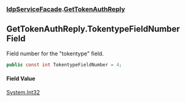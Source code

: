 ### [IdpServiceFacade](../index.md 'IdpServiceFacade').[GetTokenAuthReply](index.md 'IdpServiceFacade\.GetTokenAuthReply')

## GetTokenAuthReply\.TokentypeFieldNumber Field

Field number for the "tokentype" field\.

```csharp
public const int TokentypeFieldNumber = 4;
```

#### Field Value
[System\.Int32](https://learn.microsoft.com/en-us/dotnet/api/system.int32 'System\.Int32')